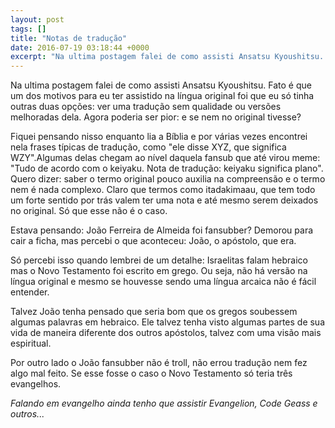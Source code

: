 ```yaml
---
layout: post
tags: []
title: "Notas de tradução"
date: 2016-07-19 03:18:44 +0000
excerpt: "Na ultima postagem falei de como assisti Ansatsu Kyoushitsu. Fato é que  um dos motivos para eu ter assistido na língua original foi que eu..."
---
```


Na ultima postagem falei de como assisti Ansatsu Kyoushitsu. Fato é que  um dos motivos para eu ter assistido na língua original foi que eu só tinha outras duas opções: ver uma tradução sem qualidade ou versões melhoradas dela. Agora poderia ser pior: e se nem no original tivesse?

Fiquei pensando nisso enquanto lia a Bíblia e por várias vezes encontrei nela frases típicas de tradução, como "ele disse XYZ, que significa WZY".Algumas delas chegam ao nível daquela fansub que até virou meme: "Tudo de acordo com o keiyaku. Nota de tradução: keiyaku significa plano". Quero dizer: saber o termo original pouco auxilia na compreensão e o termo nem é nada complexo. Claro que termos como itadakimaau, que tem todo um forte sentido por trás valem ter uma nota e até mesmo serem deixados no original. Só que esse não é o caso.

Estava pensando: João Ferreira de Almeida foi fansubber? Demorou para cair a ficha, mas percebi o que aconteceu: João, o apóstolo, que era.

Só percebi isso quando lembrei de um detalhe: Israelitas falam hebraico mas o Novo Testamento foi escrito em grego. Ou seja, não há versão na língua original e mesmo se houvesse sendo uma língua arcaica não é fácil entender.

Talvez João tenha pensado que seria bom que os gregos soubessem algumas palavras em hebraico. Ele talvez tenha visto algumas partes de sua vida de maneira diferente dos outros apóstolos, talvez com uma visão mais espiritual.

Por outro lado o João fansubber não é troll, não errou tradução nem fez algo mal feito. Se esse fosse o caso o Novo Testamento só teria três evangelhos.

*Falando em evangelho ainda tenho que assistir Evangelion, Code Geass e outros...*